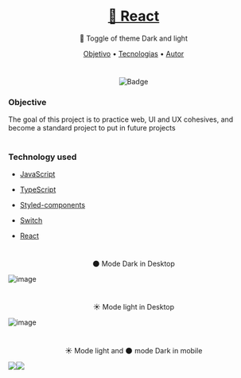 
<h1 align="center"><a href="https://nodejs.org/en/docs/">🔗 React</a></h1><p align="center">🚀 Toggle of theme Dark and light</p>

<p align="center"><a href="#objetivo">Objetivo</a> •
 <a href="#tecnologias">Tecnologias</a> •
 <a href="https://github.com/animavita/animavita](https://github.com/deviego/deviego)">Autor</a>
 
 #
 
 <div align="center">

![Badge](http://img.shields.io/static/v1?label=STATUS&message=COMPLETO&color=GREEN&style=for-the-badge)
</div>
 
<h3 id="objetivo">Objective</h3>
<p> The goal of this project is to practice web, UI and UX cohesives, and become a standard project to put in future projects </p>

#

<h3 id="tecnologias"> Technology used</h3>

- [JavaScript](https://developer.mozilla.org/en-US/docs/Web/javascript)

- [TypeScript](https://nodejs.org/en/)

- [Styled-components](https://styled-components.com/docs/advanced)

- [Switch](https://www.npmjs.com/package/switch)

- [React](https://pt-br.reactjs.orgz/)

#

 <p align="center">🌑 Mode Dark in Desktop</p>

![image](https://user-images.githubusercontent.com/73961367/187961263-09212daa-e291-4d42-b962-5bc7d958cd81.png)

#

 <p align="center">☀️ Mode light in Desktop</p>

![image](https://user-images.githubusercontent.com/73961367/187961361-aca00713-b23a-49cb-94df-b778a9288582.png)

#

<p align="center">☀️ Mode light and 🌑 mode Dark in mobile</p>

<div align="center" style=" display: flex">
 
 <img src="https://user-images.githubusercontent.com/73961367/187962830-2a5fd2e2-6ecc-4860-bcb7-f1ecc75d3c64.png" />
 
 <img src="https://user-images.githubusercontent.com/73961367/187963615-eeabea7b-eca3-466e-a31a-da3ec71f8704.png"/>
<div>
